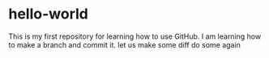 # hello-world
This is my first repository for learning how to use GitHub.
I am learning how to make a branch and commit it.
let us make some diff
do some again
